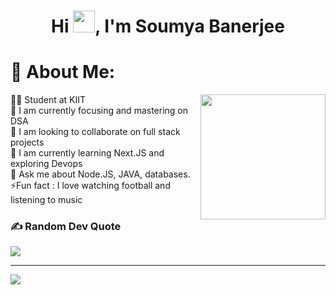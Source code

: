 <h1 align="center">Hi <img src="https://i.giphy.com/media/hvRJCLFzcasrR4ia7z/giphy.webp" width="35">, I'm Soumya Banerjee</h1>

# 💫 About Me:
<picture> <img align="right" src="https://github.com/7oSkaaa/7oSkaaa/blob/main/Images/Right_Side.gif?raw=true" width = 200px></picture>
🧑‍🎓 Student at KIIT<br>🔭 I am currently focusing and mastering on DSA <br>👯 I am looking to collaborate on full stack projects<br>🌱 I am currently learning Next.JS and exploring Devops<br>💬 Ask me about Node.JS, JAVA, databases.<br>⚡Fun fact : I love watching football and listening to music<br>

### ✍️ Random Dev Quote
![](https://quotes-github-readme.vercel.app/api?type=horizontal&theme=radical)

---
[![](https://visitcount.itsvg.in/api?id=banerjeesoumya&icon=0&color=0)](https://visitcount.itsvg.in)

